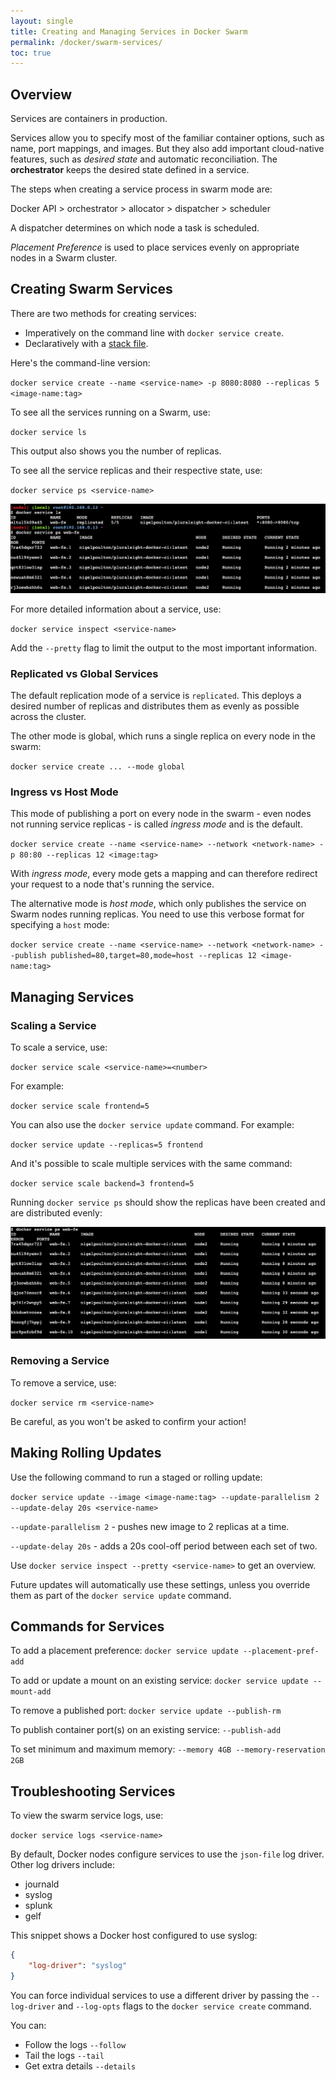 ```yaml
---
layout: single
title: Creating and Managing Services in Docker Swarm
permalink: /docker/swarm-services/
toc: true
---
```


## Overview

Services are containers in production.

Services allow you to specify most of the familiar container options, such as name, port mappings, and images. But they also add important cloud-native features, such as *desired state* and automatic reconciliation. The **orchestrator** keeps the desired state defined in a service.

The steps when creating a service process in swarm mode are:

Docker API > orchestrator > allocator > dispatcher > scheduler

A dispatcher determines on which node a task is scheduled.

*Placement Preference* is used to place services evenly on appropriate nodes in a Swarm cluster.


## Creating Swarm Services

There are two methods for creating services:

- Imperatively on the command line with `docker service create`.
- Declaratively with a [stack file](./../docker-stacks/).

Here's the command-line version:

`docker service create --name <service-name> -p 8080:8080 --replicas 5 <image-name:tag>`

To see all the services running on a Swarm, use:

`docker service ls`

This output also shows you the number of replicas.

To see all the service replicas and their respective state, use:

`docker service ps <service-name>`

![Output of docker service ps](./../../assets/images/docker-service-ls-ps.png)

For more detailed information about a service, use:

`docker service inspect <service-name>`

Add the `--pretty` flag to limit the output to the most important information.

### Replicated vs Global Services

The default replication mode of a service is `replicated`. This deploys a desired number of replicas and distributes them as evenly as possible across the cluster.

The other mode is global, which runs a single replica on every node in the swarm:

`docker service create ... --mode global`

### Ingress vs Host Mode

This mode of publishing a port on every node in the swarm - even nodes not running service replicas - is called *ingress mode* and is the default.

`docker service create --name <service-name> --network <network-name> -p 80:80 --replicas 12 <image:tag>`

With *ingress mode*, every mode gets a mapping and can therefore redirect your request to a node that's running the service.

The alternative mode is *host mode*, which only publishes the service on Swarm nodes running replicas. You need to use this verbose format for specifying a `host` mode:

`docker service create --name <service-name> --network <network-name> --publish published=80,target=80,mode=host --replicas 12 <image-name:tag>`

## Managing Services

### Scaling a Service

To scale a service, use:

`docker service scale <service-name>=<number>`

For example:

`docker service scale frontend=5`

You can also use the `docker service update` command. For example:

`docker service update --replicas=5 frontend`

And it's possible to scale multiple services with the same command:

`docker service scale backend=3 frontend=5`


Running `docker service ps` should show the replicas have been created and are distributed evenly:

![Output of docker service ps](./../../assets/images/docker-service-scale.png)

### Removing a Service

To remove a service, use:

`docker service rm <service-name>`

Be careful, as you won't be asked to confirm your action!

## Making Rolling Updates

Use the following command to run a staged or rolling update:

`docker service update --image <image-name:tag> --update-parallelism 2 --update-delay 20s <service-name>`

`--update-parallelism 2` - pushes new image to 2 replicas at a time.

`--update-delay 20s` - adds a 20s cool-off period between each set of two.

Use `docker service inspect --pretty <service-name>` to get an overview.

Future updates will automatically use these settings, unless you override them as part of the `docker service update` command.

## Commands for Services

To add a placement preference: `docker service update --placement-pref-add`

To add or update a mount on an existing service: `docker service update --mount-add`

To remove a published port: `docker service update --publish-rm`

To publish container port(s) on an existing service: `--publish-add`

To set minimum and maximum memory: `--memory 4GB --memory-reservation 2GB`

## Troubleshooting Services

To view the swarm service logs, use:

`docker service logs <service-name>`

By default, Docker nodes configure services to use the `json-file` log driver. Other log drivers include:

- journald
- syslog
- splunk
- gelf

This snippet shows a Docker host configured to use syslog:

``` json
{
    "log-driver": "syslog"
}
```

You can force individual services to use a different driver by passing the `--log-driver` and `--log-opts` flags to the `docker service create` command.

You can:

- Follow the logs `--follow`
- Tail the logs `--tail`
- Get extra details `--details`






